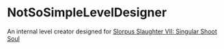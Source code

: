 # NotSoSimpleLevelDesigner
An internal level creator designed for [Slorpus Slaughter VII: Singular Shoot Soul](https://teamellipses.itch.io/ssvii)

